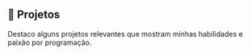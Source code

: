 ## 🚀 Projetos

Destaco alguns projetos relevantes que mostram minhas habilidades e paixão por programação.
